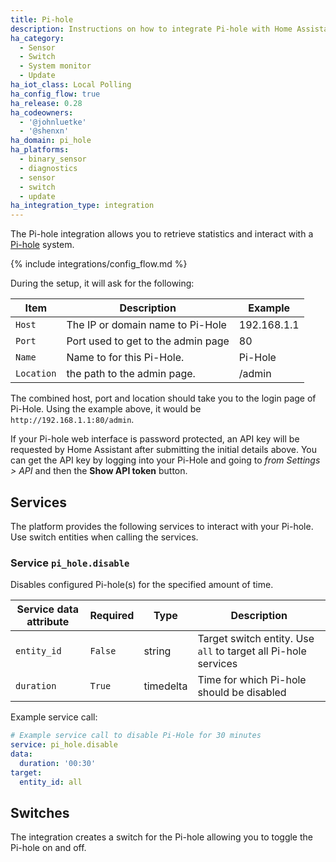 ```yaml
---
title: Pi-hole
description: Instructions on how to integrate Pi-hole with Home Assistant.
ha_category:
  - Sensor
  - Switch
  - System monitor
  - Update
ha_iot_class: Local Polling
ha_config_flow: true
ha_release: 0.28
ha_codeowners:
  - '@johnluetke'
  - '@shenxn'
ha_domain: pi_hole
ha_platforms:
  - binary_sensor
  - diagnostics
  - sensor
  - switch
  - update
ha_integration_type: integration
---
```


The Pi-hole integration allows you to retrieve statistics and interact with a
[Pi-hole](https://pi-hole.net/) system.

{% include integrations/config_flow.md %}

During the setup, it will ask for the following:

| Item | Description | Example |
| ---- | ----------- | ------- |
| `Host` | The IP or domain name to Pi-Hole | 192.168.1.1 |
| `Port` | Port used to get to the admin page | 80 |
| `Name` | Name to for this Pi-Hole. | Pi-Hole |
| `Location` | the path to the admin page. | /admin |

The combined host, port and location should take you to the login page of Pi-Hole. Using the example above, it would be `http://192.168.1.1:80/admin`.

If your Pi-hole web interface is password protected, an API key will be requested by Home Assistant after submitting the initial details above. You can get the API key by logging into your Pi-Hole and going to _from Settings > API_ and then the **Show API token** button.

## Services

The platform provides the following services to interact with your Pi-hole. Use switch entities when calling the services.

### Service `pi_hole.disable`

Disables configured Pi-hole(s) for the specified amount of time.

| Service data attribute | Required | Type | Description |
| ---------------------- | -------- | -------- | ----------- |
| `entity_id` | `False` | string | Target switch entity. Use `all` to target all Pi-hole services |
| `duration` | `True` | timedelta | Time for which Pi-hole should be disabled |

Example service call:

```yaml
# Example service call to disable Pi-Hole for 30 minutes
service: pi_hole.disable
data:
  duration: '00:30'
target:
  entity_id: all
```

## Switches

The integration creates a switch for the Pi-hole allowing you to toggle the Pi-hole on and off.